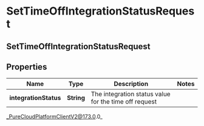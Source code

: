 # SetTimeOffIntegrationStatusRequest

## SetTimeOffIntegrationStatusRequest

## Properties

|Name | Type | Description | Notes|
|------------ | ------------- | ------------- | -------------|
| **integrationStatus** | **String** | The integration status value for the time off request | |



_PureCloudPlatformClientV2@173.0.0_
